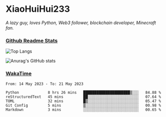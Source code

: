 # XiaoHuiHui233

*A lazy guy, loves Python, Web3 follower, blockchain developer, Minecraft fan.*

### [Github Readme Stats](https://github.com/anuraghazra/github-readme-stats)

![Top Langs](https://github-readme-stats.vercel.app/api/top-langs/?username=XiaoHuiHui233&layout=compact&theme=github_dark)

![Anurag's GitHub stats](https://github-readme-stats.vercel.app/api?username=XiaoHuiHui233&show_icons=true&theme=github_dark)

### [WakaTime](https://wakatime.com)

<!--START_SECTION:waka-->

```text
From: 14 May 2023 - To: 21 May 2023

Python             8 hrs 26 mins   █████████████████████▒░░░   84.88 %
reStructuredText   45 mins         ██░░░░░░░░░░░░░░░░░░░░░░░   07.64 %
TOML               32 mins         █▒░░░░░░░░░░░░░░░░░░░░░░░   05.47 %
Git Config         5 mins          ▒░░░░░░░░░░░░░░░░░░░░░░░░   00.98 %
Markdown           3 mins          ░░░░░░░░░░░░░░░░░░░░░░░░░   00.65 %
```

<!--END_SECTION:waka-->
